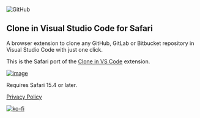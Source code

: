 ![GitHub](https://img.shields.io/github/license/infinitepower18/CloneInVSCode)
## Clone in Visual Studio Code for Safari

A browser extension to clone any GitHub, GitLab or Bitbucket repository in Visual Studio Code with just one click.

This is the Safari port of the [Clone in VS Code](https://github.com/infinitepower18/CloneInVSCode) extension.

[![image](https://ahnafmahmud.com/files/badges/MacAppStore.svg)](https://apps.apple.com/us/app/clone-in-vs-code/id1640113540)

Requires Safari 15.4 or later.

[Privacy Policy](https://ahnafmahmud.com/apps/CloneInVSCode/PrivacyPolicy.html)

[![ko-fi](https://ko-fi.com/img/githubbutton_sm.svg)](https://ko-fi.com/F1F1K06VY)
